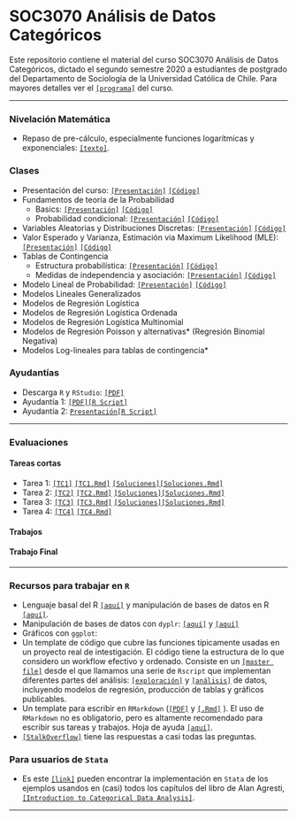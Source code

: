 # SOC3070 Análisis de Datos Categóricos 

Este repositorio contiene el material del curso SOC3070 Análisis de Datos Categóricos, dictado el segundo semestre 2020 a estudiantes de postgrado del Departamento de Sociología de la Universidad Católica de Chile. Para mayores detalles ver el [`[programa]`](files/syllabus_soc3070.pdf) del curso.

---

### Nivelación Matemática

- Repaso de pre-cálculo, especialmente funciones logarítmicas y exponenciales: [`[texto]`](https://www.amazon.com/Thomas-Calculus-Transcendentals-Single-Variable/dp/0321628837/ref=sr_1_3?dchild=1&keywords=thomas+calculus+early+transcendentals&qid=1597175072&s=books&sr=1-3).

### Clases

- Presentación del curso: [`[Presentación]`](https://mebucca.github.io/cda_soc3070/slides/class_0/class_0#1) [`[Código]`](slides/class_0/class_0.Rmd) 
- Fundamentos de teoría de la Probabilidad
  - Basics: [`[Presentación]`](https://mebucca.github.io/cda_soc3070/slides/class_1/class_1#1) [`[Código]`](slides/class_1/class_1.Rmd) 
  - Probabilidad condicional: [`[Presentación]`](https://mebucca.github.io/cda_soc3070/slides/class_2/class_2#1) [`[Código]`](slides/class_2/class_2.Rmd) 
- Variables Aleatorias y Distribuciones Discretas: [`[Presentación]`](https://mebucca.github.io/cda_soc3070/slides/class_3/class_3#1) [`[Código]`](slides/class_3/class_3.Rmd) 
- Valor Esperado y Varianza, Estimación via Maximum Likelihood (MLE): [`[Presentación]`](https://mebucca.github.io/cda_soc3070/slides/class_4/class_4#1) [`[Código]`](slides/class_4/class_4.Rmd) 
- Tablas de Contingencia 
  - Estructura probabilística: [`[Presentación]`](https://mebucca.github.io/cda_soc3070/slides/class_5/class_5#1) [`[Código]`](slides/class_5/class_5.Rmd) 
  - Medidas de independencia y asociación: [`[Presentación]`](https://mebucca.github.io/cda_soc3070/slides/class_6/class_6#1) [`[Código]`](slides/class_6/class_6.Rmd) 
- Modelo Lineal de Probabilidad: [`[Presentación]`](https://mebucca.github.io/cda_soc3070/slides/class_7/class_7#1) [`[Código]`](slides/class_7/class_7.Rmd)  
- Modelos Lineales Generalizados 
- Modelos de Regresión Logística
- Modelos de Regresión Logística Ordenada
- Modelos de Regresión Logística Multinomial 
- Modelos de Regresión Poisson y alternativas* (Regresión Binomial Negativa)
- Modelos Log-lineales para tablas de contingencia*

### Ayudantías

- Descarga `R` y `RStudio`: [`[PDF]`](ta/Ayudantia_TDR.pdf) 
- Ayudantía 1: [`[PDF]`](ta/Ayudantia_1.pdf)[`[R Script]`](ta/Ayudantia_1.R) 
- Ayudantía 2: [`Presentación`](https://github.com/mebucca/cda_soc3070/blob/master/ta/Ayudantia_2.html)[`[R Script]`](ta/Ayudantia_2.Rmd) 
---

### Evaluaciones 

#### Tareas cortas

- Tarea 1: [`[TC1]`](homework/tc_1.pdf) [`[TC1.Rmd]`](homework/tc_1.Rmd) [`[Soluciones]`](homework/tc_1_answers.pdf)[`[Soluciones.Rmd]`](homework/tc_1_answers.Rmd)
- Tarea 2: [`[TC2]`](homework/tc_2.pdf) [`[TC2.Rmd]`](homework/tc_2.Rmd) [`[Soluciones]`](homework/tc_2_answers.pdf)[`[Soluciones.Rmd]`](homework/tc_2_answers.Rmd)
- Tarea 3: [`[TC3]`](homework/tc_3.pdf) [`[TC3.Rmd]`](homework/tc_3.Rmd) [`[Soluciones]`](homework/tc_3_answers.pdf)[`[Soluciones.Rmd]`](homework/tc_3_answers.Rmd)
- Tarea 4: [`[TC4]`](homework/tc_4.pdf) [`[TC4.Rmd]`](homework/tc_4.Rmd)


#### Trabajos

#### Trabajo Final

---

### Recursos para trabajar en `R`

  - Lenguaje basal del R [`[aquí]`](https://mebucca.github.io/dar_soc4001/slides/class_1/#1) y manipulación de bases de datos en R [`[aquí]`](https://mebucca.github.io/dar_soc4001/slides/class_2/#1).
  - Manipulación de bases de datos con `dyplr`: [`[aquí]`](https://mebucca.github.io/dar_soc4001/slides/class_5/#1) y [`[aquí]`](https://mebucca.github.io/dar_soc4001/slides/class_6/#1)
  - Gráficos con `ggplot`: 
  - Un template de código que cubre las funciones típicamente usadas en un proyecto real de intestigación. El código tiene la estructura de lo que considero un workflow efectivo y ordenado. Consiste en un [`[master file]`](https://github.com/mebucca/Introduction-to-R/blob/master/code/1_masterfile.R) desde el que llamamos una serie de `Rscript` que implementan diferentes partes del análisis: [`[exploración]`](https://github.com/mebucca/Introduction-to-R/blob/master/code/2_exploration.R) y [`[análisis]`](https://github.com/mebucca/Introduction-to-R/blob/master/code/3_analyses.R) de datos, incluyendo modelos de regresión, producción de tablas y gráficos publicables.
  - Un template para escribir en `RMarkdown` ([`[PDF]`](files/template_rmarkdown.pdf) y [`[.Rmd]`](files/template_rmarkdown.Rmd) ). El uso de `RMarkdown` no es obligatorio, pero es altamente recomendado para escribir sus tareas y trabajos. Hoja de ayuda [`[aquí]`](https://rstudio.com/wp-content/uploads/2015/03/rmarkdown-spanish.pdf).
  - [`[StalkOverflow]`](https://stackoverflow.com/) tiene las respuestas a casi todas las preguntas.
 
 ### Para usuarios de `Stata`

 - Es este [`[link]`](https://stats.idre.ucla.edu/other/examples/icda/) pueden encontrar la implementación en `Stata` de los ejemplos usandos en (casi) todos los capítulos del libro de Alan Agresti, [`[Introduction to Categorical Data Analysis]`](https://www.amazon.com/Introduction-Categorical-Data-Analysis/dp/0471226181). 

---

